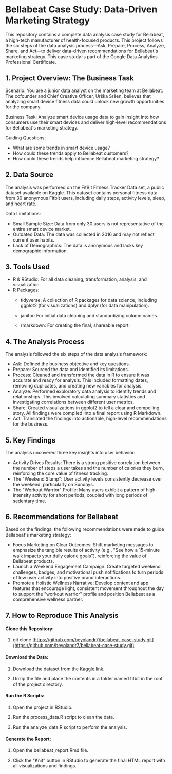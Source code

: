 # Bellabeat Case Study: Data-Driven Marketing Strategy
This repository contains a complete data analysis case study for Bellabeat, a high-tech manufacturer of health-focused products. This project follows the six steps of the data analysis process—Ask, Prepare, Process, Analyze, Share, and Act—to deliver data-driven recommendations for Bellabeat's marketing strategy. This case study is part of the Google Data Analytics Professional Certificate.

## 1. Project Overview: The Business Task
Scenario: You are a junior data analyst on the marketing team at Bellabeat. The cofounder and Chief Creative Officer, Urška Sršen, believes that analyzing smart device fitness data could unlock new growth opportunities for the company.

Business Task: Analyze smart device usage data to gain insight into how consumers use their smart devices and deliver high-level recommendations for Bellabeat's marketing strategy.

Guiding Questions:
* What are some trends in smart device usage?
* How could these trends apply to Bellabeat customers?
* How could these trends help influence Bellabeat marketing strategy?

## 2. Data Source
The analysis was performed on the FitBit Fitness Tracker Data set, a public dataset available on Kaggle. This dataset contains personal fitness data from 30 anonymous Fitbit users, including daily steps, activity levels, sleep, and heart rate.

Data Limitations:
* Small Sample Size: Data from only 30 users is not representative of the entire smart device market.
* Outdated Data: The data was collected in 2016 and may not reflect current user habits.
* Lack of Demographics: The data is anonymous and lacks key demographic information.

## 3. Tools Used
* R & RStudio: For all data cleaning, transformation, analysis, and visualization.
* R Packages:
  * tidyverse: A collection of R packages for data science, including ggplot2 (for visualizations) and dplyr (for data manipulation).

  * janitor: For initial data cleaning and standardizing column names.
  
  * rmarkdown: For creating the final, shareable report.

## 4. The Analysis Process
The analysis followed the six steps of the data analysis framework:
* Ask: Defined the business objective and key questions.
* Prepare: Sourced the data and identified its limitations.
* Process: Cleaned and transformed the data in R to ensure it was accurate and ready for analysis. This included formatting dates, removing duplicates, and creating new variables for analysis.
* Analyze: Performed exploratory data analysis to identify trends and relationships. This involved calculating summary statistics and investigating correlations between different user metrics.
* Share: Created visualizations in ggplot2 to tell a clear and compelling story. All findings were compiled into a final report using R Markdown.
* Act: Translated the findings into actionable, high-level recommendations for the business.

## 5. Key Findings
The analysis uncovered three key insights into user behavior:

* Activity Drives Results: There is a strong positive correlation between the number of steps a user takes and the number of calories they burn, reinforcing the core value of fitness tracking.
* The "Weekend Slump": User activity levels consistently decrease over the weekend, particularly on Sundays.
* The "Workout Warrior" Profile: Many users exhibit a pattern of high-intensity activity for short periods, coupled with long periods of sedentary time.

## 6. Recommendations for Bellabeat
Based on the findings, the following recommendations were made to guide Bellabeat's marketing strategy:

* Focus Marketing on Clear Outcomes: Shift marketing messages to emphasize the tangible results of activity (e.g., "See how a 15-minute walk impacts your daily calorie goals"), reinforcing the value of Bellabeat products.
* Launch a Weekend Engagement Campaign: Create targeted weekend challenges, badges, and motivational push notifications to turn periods of low user activity into positive brand interactions.
* Promote a Holistic Wellness Narrative: Develop content and app features that encourage light, consistent movement throughout the day to support the "workout warrior" profile and position Bellabeat as a comprehensive wellness partner.

## 7. How to Reproduce This Analysis
#### Clone this Repository:

1. git clone [https://github.com/beyolandr7/bellabeat-case-study.git](https://github.com/beyolandr7/bellabeat-case-study.git)

#### Download the Data:

1. Download the dataset from the [Kaggle link](https://www.kaggle.com/datasets/arashnic/fitbit).

2. Unzip the file and place the contents in a folder named fitbit in the root of the project directory.

#### Run the R Scripts:

1. Open the project in RStudio.

2. Run the process_data.R script to clean the data.

3. Run the analyze_data.R script to perform the analysis.

#### Generate the Report:

1. Open the bellabeat_report.Rmd file.

2. Click the "Knit" button in RStudio to generate the final HTML report with all visualizations and findings.
